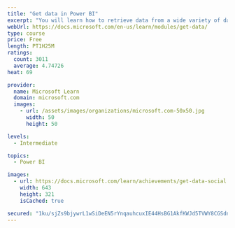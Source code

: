 ```yaml
---
title: "Get data in Power BI"
excerpt: "You will learn how to retrieve data from a wide variety of data sources, including Microsoft Excel, relational databases, and NoSQL data stores. You will also learn how to improve performance while retrieving data."
webUrl: https://docs.microsoft.com/en-us/learn/modules/get-data/
type: course
price: Free
length: PT1H25M
ratings:
  count: 3011
  average: 4.74726
heat: 69

provider:
  name: Microsoft Learn
  domain: microsoft.com
  images:
    - url: /assets/images/organizations/microsoft.com-50x50.jpg
      width: 50
      height: 50

levels:
  - Intermediate

topics:
  - Power BI

images:
  - url: https://docs.microsoft.com/learn/achievements/get-data-social.png
    width: 643
    height: 321
    isCached: true

secured: "1ku/sjZs9bjywrL1wSiDeEN5rYnqauhcuxIE44HsBG1AkfKWJd5TVWY8CGSdnyVQaVaHckH/4cO9a+WkyoU1tufn//DsbXHSaOJYLY7Xdxjzkrce3gK1e4M7208p6p0bHPYy2JYgt1wTuVLDgeublXl21F4gUigCwacSiqnVmAsJnxcIRov+8tOFERzNAdTxG1O10HsEA1VV11XGYrOA0VQf/6uY8ez7OYM/am/v/tWoMblEBEMBlw/7iOCF8w0/quFB/35QtT4v88tkgFlYxzKKotQDZP/9DmCyJQOjzZ1RfRo7MmFtgDStfYEhu+dM7KRRZUUueUzWQ1+yjzIbLDGYRkGfSACXW/HjZ1LTSmFJv2vWX0FmbZ4ubNBsMW11PuCDcdl+coPxP2lepxeTdlCqVeAcDwQbfCaUCdQKsVM=;fKDHXjFffSHWZEP35zDo/Q=="
---
```


